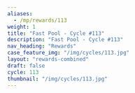```yaml
---
aliases:
  - /mp/rewards/113
weight: 1
title: "Fast Pool - Cycle #113"
description: "Fast Pool - Cycle #113"
nav_heading: "Rewards"
case_feature_img: "/img/cycles/113.jpg"
layout: "rewards-combined"
draft: false
cycle: 113
thumbnail: "/img/cycles/113.jpg"
---
```

